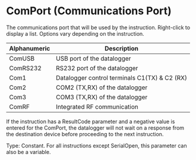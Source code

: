 # ComPort (Communications Port)

The communications port that will be used by the instruction. Right-click to display a list. Options vary depending on the instruction.

| Alphanumeric | Description                                   |
| ------------ | --------------------------------------------- |
| ComUSB       | USB port of the datalogger                    |
| ComRS232     | RS232 port of the datalogger                  |
| Com1         | Datalogger control terminals C1(TX) & C2 (RX) |
| Com2         | COM2 (TX,RX) of the datalogger                |
| Com3         | COM3 (TX,RX) of the datalogger                |
| ComRF        | Integrated RF communication                   |

If the instruction has a ResultCode parameter and a negative value is entered for the ComPort, the datalogger will not wait on a response from the destination device before proceeding to the next instruction.

Type: Constant. For all instructions except SerialOpen, this parameter can also be a variable.
